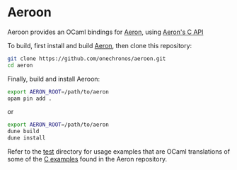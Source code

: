 # Aeroon

Aeroon provides an OCaml bindings for
[Aeron](https://github.com/real-logic/aeron), using [Aeron's C
API](https://github.com/real-logic/aeron/blob/master/aeron-client/src/main/c/aeronc.h)

To build, first install and build [Aeron](https://github.com/real-logic/aeron), then 
clone this repository:
```sh
git clone https://github.com/onechronos/aeroon.git
cd aeron
```
Finally, build and install Aeroon:
```sh
export AERON_ROOT=/path/to/aeron
opam pin add .
```
or
```sh
export AERON_ROOT=/path/to/aeron
dune build
dune install
```

Refer to the [test](https://github.com/onechronos/aeroon/tree/master/test)
directory for usage examples that are OCaml translations of some of
the
[C examples](https://github.com/real-logic/aeron/tree/master/aeron-samples/src/main/c)
found in the Aeron repository.

